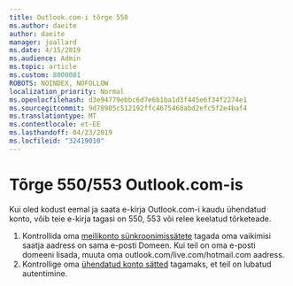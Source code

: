 ```yaml
---
title: Outlook.com-i tõrge 550
ms.author: daeite
author: daeite
manager: joallard
ms.date: 4/15/2019
ms.audience: Admin
ms.topic: article
ms.custom: 8000081
ROBOTS: NOINDEX, NOFOLLOW
localization_priority: Normal
ms.openlocfilehash: d3e94779ebbc6d7e6b1ba1d3f445e6f34f2274e1
ms.sourcegitcommit: 9d78905c512192ffc4675468abd2efc5f2e4baf4
ms.translationtype: MT
ms.contentlocale: et-EE
ms.lasthandoff: 04/23/2019
ms.locfileid: "32419010"
---
```

# <a name="error-550553-in-outlookcom"></a>Tõrge 550/553 Outlook.com-is

Kui oled kodust eemal ja saata e-kirja Outlook.com-i kaudu ühendatud konto, võib teie e-kirja tagasi on 550, 553 või relee keelatud tõrketeade.
1. Kontrollida oma [meilikonto sünkroonimissätete](https://go.microsoft.com/fwlink/?linkid=2031283) tagada oma vaikimisi saatja aadress on sama e-posti Domeen. Kui teil on oma e-posti domeeni lisada, muuta oma outlook.com/live.com/hotmail.com aadress.
2. Kontrollige oma [ühendatud konto sätted](https://go.microsoft.com/fwlink/?linkid=875264&clcid=0x409) tagamaks, et teil on lubatud autentimine.